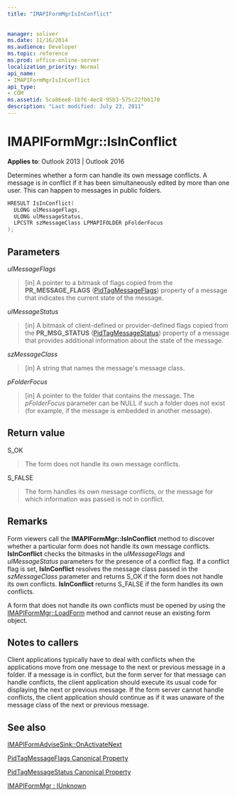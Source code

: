 ```yaml
---
title: "IMAPIFormMgrIsInConflict"
 
 
manager: soliver
ms.date: 11/16/2014
ms.audience: Developer
ms.topic: reference
ms.prod: office-online-server
localization_priority: Normal
api_name:
- IMAPIFormMgrIsInConflict
api_type:
- COM
ms.assetid: 5ca86ee8-1bf6-4ec8-95b3-575c22fbb170
description: "Last modified: July 23, 2011"
---
```


# IMAPIFormMgr::IsInConflict

  
  
**Applies to**: Outlook 2013 | Outlook 2016 
  
Determines whether a form can handle its own message conflicts. A message is in conflict if it has been simultaneously edited by more than one user. This can happen to messages in public folders.
  
```cpp
HRESULT IsInConflict(
  ULONG ulMessageFlags,
  ULONG ulMessageStatus,
  LPCSTR szMessageClass LPMAPIFOLDER pFolderFocus
);
```

## Parameters

 _ulMessageFlags_
  
> [in] A pointer to a bitmask of flags copied from the **PR_MESSAGE_FLAGS** ([PidTagMessageFlags](pidtagmessageflags-canonical-property.md)) property of a message that indicates the current state of the message.
    
 _ulMessageStatus_
  
> [in] A bitmask of client-defined or provider-defined flags copied from the **PR_MSG_STATUS** ([PidTagMessageStatus](pidtagmessagestatus-canonical-property.md)) property of a message that provides additional information about the state of the message.
    
 _szMessageClass_
  
> [in] A string that names the message's message class.
    
 _pFolderFocus_
  
> [in] A pointer to the folder that contains the message. The  _pFolderFocus_ parameter can be NULL if such a folder does not exist (for example, if the message is embedded in another message). 
    
## Return value

S_OK 
  
> The form does not handle its own message conflicts.
    
S_FALSE 
  
> The form handles its own message conflicts, or the message for which information was passed is not in conflict.
    
## Remarks

Form viewers call the **IMAPIFormMgr::IsInConflict** method to discover whether a particular form does not handle its own message conflicts. **IsInConflict** checks the bitmasks in the  _ulMessageFlags_ and  _ulMessageStatus_ parameters for the presence of a conflict flag. If a conflict flag is set, **IsInConflict** resolves the message class passed in the  _szMessageClass_ parameter and returns S_OK if the form does not handle its own conflicts. **IsInConflict** returns S_FALSE if the form handles its own conflicts. 
  
A form that does not handle its own conflicts must be opened by using the [IMAPIFormMgr::LoadForm](imapiformmgr-loadform.md) method and cannot reuse an existing form object. 
  
## Notes to callers

Client applications typically have to deal with conflicts when the applications move from one message to the next or previous message in a folder. If a message is in conflict, but the form server for that message can handle conflicts, the client application should execute its usual code for displaying the next or previous message. If the form server cannot handle conflicts, the client application should continue as if it was unaware of the message class of the next or previous message. 
  
## See also



[IMAPIFormAdviseSink::OnActivateNext](imapiformadvisesink-onactivatenext.md)
  
[PidTagMessageFlags Canonical Property](pidtagmessageflags-canonical-property.md)
  
[PidTagMessageStatus Canonical Property](pidtagmessagestatus-canonical-property.md)
  
[IMAPIFormMgr : IUnknown](imapiformmgriunknown.md)

